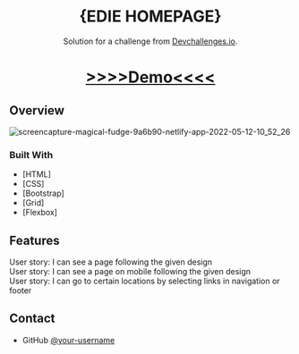<h1 align="center">{EDIE HOMEPAGE}</h1>

<div align="center">
   Solution for a challenge from  <a href="http://devchallenges.io" target="_blank">Devchallenges.io</a>.
</div>

<div align="center">
  <h1>
    <a href="https://magical-fudge-9a6b90.netlify.app/#">
      >>>>Demo<<<<
    </a>
  </h1>
</div>


## Overview

![screencapture-magical-fudge-9a6b90-netlify-app-2022-05-12-10_52_26](https://user-images.githubusercontent.com/99952793/168011124-cf70c6ac-013e-41cd-87e2-f14ef361cd70.png)



### Built With
- [HTML]
- [CSS]
- [Bootstrap]
- [Grid]
- [Flexbox]

## Features
User story: I can see a page following the given design</br>
User story: I can see a page on mobile following the given design</br>
User story: I can go to certain locations by selecting links in navigation or footer

## Contact

- GitHub [@your-username](https://{github.com/your-usermame})

